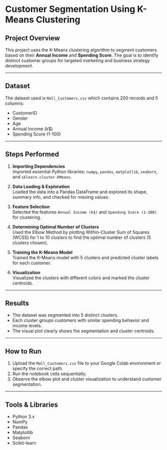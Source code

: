 # Customer Segmentation Using K-Means Clustering

## Project Overview
This project uses the K-Means clustering algorithm to segment customers based on their **Annual Income** and **Spending Score**. The goal is to identify distinct customer groups for targeted marketing and business strategy development.

---

## Dataset
The dataset used is `Mall_Customers.csv` which contains 200 records and 5 columns:
- CustomerID
- Gender
- Age
- Annual Income (k$)
- Spending Score (1-100)

---

## Steps Performed

1. **Importing Dependencies**  
   Imported essential Python libraries: `numpy`, `pandas`, `matplotlib`, `seaborn`, and `sklearn.cluster.KMeans`.

2. **Data Loading & Exploration**  
   Loaded the data into a Pandas DataFrame and explored its shape, summary info, and checked for missing values.

3. **Feature Selection**  
   Selected the features `Annual Income (k$)` and `Spending Score (1-100)` for clustering.

4. **Determining Optimal Number of Clusters**  
   Used the Elbow Method by plotting Within-Cluster Sum of Squares (WCSS) for 1 to 10 clusters to find the optimal number of clusters (5 clusters chosen).

5. **Training the K-Means Model**  
   Trained the K-Means model with 5 clusters and predicted cluster labels for each customer.

6. **Visualization**  
   Visualized the clusters with different colors and marked the cluster centroids.

---

## Results
- The dataset was segmented into 5 distinct clusters.
- Each cluster groups customers with similar spending behavior and income levels.
- The visual plot clearly shows the segmentation and cluster centroids.

---

## How to Run
1. Upload the `Mall_Customers.csv` file to your Google Colab environment or specify the correct path.
2. Run the notebook cells sequentially.
3. Observe the elbow plot and cluster visualization to understand customer segmentation.

---

## Tools & Libraries
- Python 3.x
- NumPy
- Pandas
- Matplotlib
- Seaborn
- Scikit-learn
